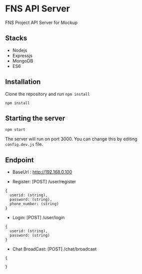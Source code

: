 # FNS API Server

FNS Project API Server for Mockup

## Stacks

- Nodejs
- Expressjs
- MongoDB
- ES6

## Installation

Clone the repository and run `npm install`

```
npm install
```

## Starting the server

```
npm start
```

The server will run on port 3000. You can change this by editing `config.dev.js` file.

## Endpoint

- BaseUrl : http://192.168.0.100

- Register: [POST] /user/register

```
{
  userid: (string),
  password: (string),
  phone_number: (string)
}
```

- Login: [POST] /user/login

```
{
  userid: (string),
  password: (string)
}
```

- Chat BroadCast: [POST] /chat/broadcast

```
{

}
```
